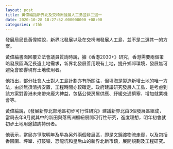 ```yaml
---
layout: post
title: 黃偉綸指新界北及交椅洲發展人工島並非二選一
date: 2020-10-28 18:27:52.000000000 +08:00
categories: rthk
---
```


發展局局長黃偉綸說，新界北發展以及在交椅洲發展人工島，並不是二選其一的方案。

黃偉綸書面回覆立法會議員質詢時說，據《香港2030+》研究，香港需要兩個策略發展區滿足長遠土地需求，新界北發展善用現有土地，提升鄉郊環境，發展無可避免會影響現有土地使用者。

他指出，部分社會人士對人工島計劃亦有所關注，但填海是製造新增土地的唯一方法，由於無須清拆安置，工程時間亦較確定。政府建議研究發展人工島，是考慮到該方案對香港未來帶來龐大裨益，包括公營房屋供應、紓緩交通擠塞、增加就業機會等。

黃偉綸說，《發展新界北部地區初步可行性研究》建議新界北由3個發展區組成，當局去年9月就其中的新田與落馬洲樞紐展開可行性研究，進度理想，明年初會就初步土地用途諮詢持份者。

他表示，當局亦爭取明年及早為另外兩個發展區，即是文錦渡物流走廊，以及包括香園圍、坪輋、打鼓嶺、恐龍坑和皇后山的新界北新市鎮，展開規劃及工程研究。

